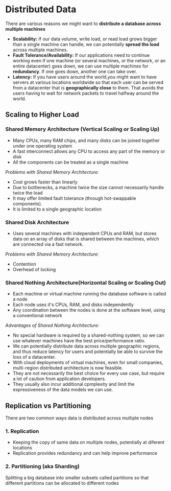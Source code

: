# Distributed Data

There are various reasons we might want to **distribute a database across multiple machines**
- **Scalability:** If our data volume, write load, or read load grows bigger than a single machine can handle, we can potentially **spread the load** across multiple machines.
- **Fault Tolerance/Availability:** If our applications need to continue working even if one machine (or several machines, or the network, or an entire datacenter) goes down, we can use multiple machines for **redundancy**. If one goes down, another one can take over.
- **Latency:** If you have users around the world,you might want to have servers at various locations worldwide so that each user can be served from a datacenter that is **geographically close** to them. That avoids the users having to wait for network packets to travel halfway around the world.

## Scaling to Higher Load
### Shared Memory Architecture (Vertical Scaling or Scaling Up)
- Many CPUs, many RAM chips, and many disks can be joined together under one operating system
- A fast interconnect allows any CPU to access any part of the memory or disk
- All the components can be treated as a single machine

*Problems with Shared Memory Architecture:*
- Cost grows faster than linearly
- Due to bottlenecks, a machine twice the size cannot necessarily handle twice the load
- It may offer limited fault tolerance (through hot-swappable components).
- It is limited to a single geographic location
### Shared Disk Architecture
- Uses several machines with independent CPUs and RAM, but stores data on an array of disks that is shared between the machines, which are connected via a fast network.

*Problems with Shared Memory Architecture:*
- Contention
- Overhead of locking
### Shared Nothing Architecture(Horizontal Scaling or Scaling Out)
- Each machine or virtual machine running the database software is called a node
- Each node uses it's CPUs, RAM, and disks independently
- Any coordination between the nodes is done at the software level, using a conventional network

*Advantages of Shared Nothing Architecture:*
- No special hardware is required by a shared-nothing system, so we can use whatever machines have the best price/performance ratio.
- We can potentially distribute data across multiple geographic regions, and thus reduce latency for users and potentially be able to survive the loss of a datacenter.
- With cloud deployments of virtual machines, even for small companies, multi-region distributed architecture is now feasible.
- They are not necessarily the best choice for every use case, but require a lot of caution from application developers.
- They usually also incur additional cpmplexity and limit the expressiveness of the data models we can use.

## Replication vs Partitioning
There are two common ways data is distributed across multiple nodes
### 1. Replication
- Keeping the copy of same data on multiple nodes, potentially at diferent locations
- Replication provides redundancy and can help improve performance
### 2. Partitioning (aka Sharding)
Splitting a big database into smaller subsets called partitions so that different partitions can be allocated to different nodes
